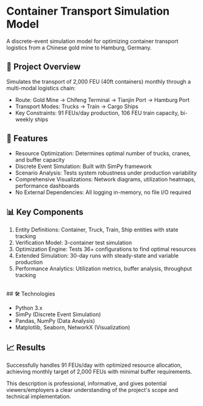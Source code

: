# **Container Transport Simulation Model**<br>
A discrete-event simulation model for optimizing container transport logistics from a Chinese gold mine to Hamburg, Germany. 

## 🎯 Project Overview<br>
Simulates the transport of 2,000 FEU (40ft containers) monthly through a multi-modal logistics chain:

* Route: Gold Mine → Chifeng Terminal → Tianjin Port → Hamburg Port<br>
* Transport Modes: Trucks → Train → Cargo Ships<br>
* Key Constraints: 91 FEUs/day production, 106 FEU train capacity, bi-weekly ships<br>

## 🔧 Features <br>

* Resource Optimization: Determines optimal number of trucks, cranes, and buffer capacity<br>
* Discrete Event Simulation: Built with SimPy framework<br>
* Scenario Analysis: Tests system robustness under production variability<br>
* Comprehensive Visualizations: Network diagrams, utilization heatmaps, performance dashboards<br>
* No External Dependencies: All logging in-memory, no file I/O required<br>

## 📊 Key Components

1. Entity Definitions: Container, Truck, Train, Ship entities with state tracking<br>
2. Verification Model: 3-container test simulation<br>
3. Optimization Engine: Tests 36+ configurations to find optimal resources<br>
4. Extended Simulation: 30-day runs with steady-state and variable production<br>
5. Performance Analytics: Utilization metrics, buffer analysis, throughput tracking
<br>
## 🛠️ Technologies <br>

* Python 3.x<br>
* SimPy (Discrete Event Simulation)<br>
* Pandas, NumPy (Data Analysis)<br>
* Matplotlib, Seaborn, NetworkX (Visualization)<br>

## 📈 Results <br>
Successfully handles 91 FEUs/day with optimized resource allocation, achieving monthly target of 2,000 FEUs with minimal buffer requirements.<br>

This description is professional, informative, and gives potential viewers/employers a clear understanding of the project's scope and technical implementation.
